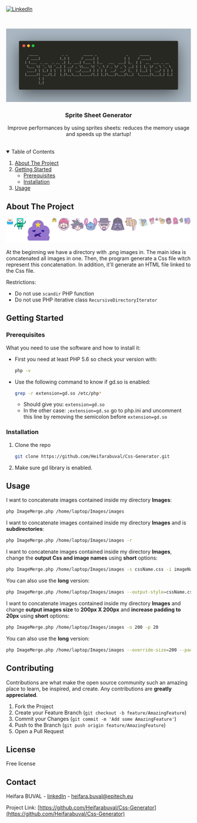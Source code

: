 
[![LinkedIn][linkedin-shield]][linkedin-url]



<!-- PROJECT LOGO -->
<br />
<p align="center">
  <a href="https://github.com/Heifarabuval/Css-Generator/tree/master/MergeImgCssGenerator">
    <img src="readMeImg/carbon.png" alt="Logo" width="600" height="200">
  </a>
 
  <h3 align="center">Sprite Sheet Generator</h3>

  <p align="center">
    Improve performances by using sprites sheets: reduces the memory usage and speeds up the startup!
    <br />
    <br />
  </p>



<!-- TABLE OF CONTENTS -->
<details open="open">
  <summary>Table of Contents</summary>
  <ol>
    <li>
      <a href="#about-the-project">About The Project</a>
    </li>
    <li>
      <a href="#getting-started">Getting Started</a>
      <ul>
        <li><a href="#prerequisites">Prerequisites</a></li>
        <li><a href="#installation">Installation</a></li>
      </ul>
    </li>
    <li><a href="#usage">Usage</a></li>
  </ol>
</details>



<!-- ABOUT THE PROJECT -->
## About The Project

[![Product Name Screen Shot][product-screenshot]](readMeImg/sprite.png)

At the beginning we have a directory with .png images in. The main idea is concatenated all images in one.
Then, the program generate a Css file witch represent this concatenation.
In addition, it'll generate an HTML file linked to the Css file.

Restrictions:
* Do not use ````scandir```` PHP function
* Do not use PHP iterative class ````RecursiveDirectoryIterator````


<!-- GETTING STARTED -->
## Getting Started

### Prerequisites

What you need to use the software and how to install it:
* First you need at least PHP 5.6 so check your version with:
  ```sh
  php -v
  ```
  
* Use the following command to know if gd.so is enabled: 
  ```sh
  grep -r extension=gd.so /etc/php*
  ```
  * Should give you: `extension=gd.so`
  * In the other case: `;extension=gd.so` go to php.ini and uncomment this line by removing the semicolon before `extension=gd.so`
    

### Installation

1. Clone the repo
   ```sh
   git clone https://github.com/Heifarabuval/Css-Generator.git
   ```
   
2. Make sure gd library is enabled.



<!-- USAGE EXAMPLES -->
## Usage
I want to concatenate images contained inside my directory **Images**:
```sh
php ImageMerge.php /home/laptop/Images/images
```

I want to concatenate images contained inside my directory **Images** and is **subdirectories**:
```sh
php ImageMerge.php /home/laptop/Images/images -r
```
I want to concatenate images contained inside my directory **Images**, change the **output Css and image names** using **short** options:
```sh
php ImageMerge.php /home/laptop/Images/images -s cssName.css -i imageName.css
```
You can also use the **long** version:
```sh
php ImageMerge.php /home/laptop/Images/images --output-style=cssName.css --output-image= imageName.css
```
I want to concatenate images contained inside my directory **Images** and change **output images size** to **200px X 200px** and **increase padding to 20px** using **short** options:
```sh
php ImageMerge.php /home/laptop/Images/images -o 200 -p 20
```
You can also use the **long** version:
```sh
php ImageMerge.php /home/laptop/Images/images --override-size=200 --padding=20
```


<!-- CONTRIBUTING -->
## Contributing

Contributions are what make the open source community such an amazing place to learn, be inspired, and create. Any contributions are **greatly appreciated**.

1. Fork the Project
2. Create your Feature Branch (`git checkout -b feature/AmazingFeature`)
3. Commit your Changes (`git commit -m 'Add some AmazingFeature'`)
4. Push to the Branch (`git push origin feature/AmazingFeature`)
5. Open a Pull Request


<!-- LICENSE -->
## License

Free license

<!-- CONTACT -->
## Contact

Heifara BUVAL - [linkedIn](https://www.linkedin.com/in/heifara-buval-b1662914a/) - heifara.buval@epitech.eu

Project Link: [https://github.com/Heifarabuval/Css-Generator](https://github.com/Heifarabuval/Css-Generator)




<!-- MARKDOWN LINKS & IMAGES -->
[linkedin-shield]: https://img.shields.io/badge/-LinkedIn-black.svg?style=for-the-badge&logo=linkedin&colorB=555
[linkedin-url]: https://www.linkedin.com/in/heifara-buval-b1662914a/
[product-screenshot]: readMeImg/sprite.png

